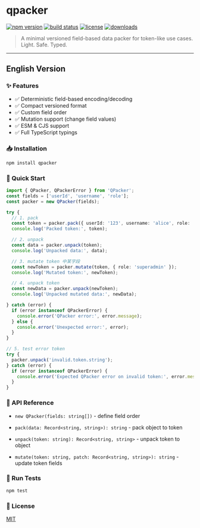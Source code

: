 # qpacker

[![npm version](https://img.shields.io/npm/v/qpacker.svg)](https://www.npmjs.com/package/qpacker)
[![build status](https://github.com/yuliqi/qpacker/actions/workflows/release.yml/badge.svg)](https://github.com/yuliqi/qpacker/actions)
[![license](https://img.shields.io/npm/l/qpacker.svg)](https://github.com/yuliqi/qpacker/blob/main/LICENSE)
[![downloads](https://img.shields.io/npm/dm/qpacker.svg)](https://www.npmjs.com/package/qpacker)

> A minimal versioned field-based data packer for token-like use cases.  
> Light. Safe. Typed.

---

## English Version

### ✨ Features

- ✅ Deterministic field-based encoding/decoding
- ✅ Compact versioned format
- ✅ Custom field order
- ✅ Mutation support (change field values)
- ✅ ESM & CJS support
- ✅ Full TypeScript typings

### 📥 Installation

```bash
npm install qpacker
```

### 🚀 Quick Start

```ts
import { QPacker, QPackerError } from 'QPacker';
const fields = ['userId', 'username', 'role'];
const packer = new QPacker(fields);

try {
  // 1. pack
  const token = packer.pack({ userId: '123', username: 'alice', role: 'admin' });
  console.log('Packed token:', token);

  // 2. unpack
  const data = packer.unpack(token);
  console.log('Unpacked data:', data);

  // 3. mutate token 中某字段
  const newToken = packer.mutate(token, { role: 'superadmin' });
  console.log('Mutated token:', newToken);

  // 4. unpack token
  const newData = packer.unpack(newToken);
  console.log('Unpacked mutated data:', newData);

} catch (error) {
  if (error instanceof QPackerError) {
    console.error('QPacker error:', error.message);
  } else {
    console.error('Unexpected error:', error);
  }
}

// 5. test error token
try {
  packer.unpack('invalid.token.string');
} catch (error) {
  if (error instanceof QPackerError) {
    console.error('Expected QPacker error on invalid token:', error.message);
  }
}

```

### 🧩 API Reference

- `new QPacker(fields: string[])` - define field order

- `pack(data: Record<string, string>): string` - pack object to token

- `unpack(token: string): Record<string, string>` - unpack token to object

- `mutate(token: string, patch: Record<string, string>): string` - update token fields

### 🧪 Run Tests

```bash
npm test
```

### 📄 License

[MIT](http://opensource.org/licenses/MIT)